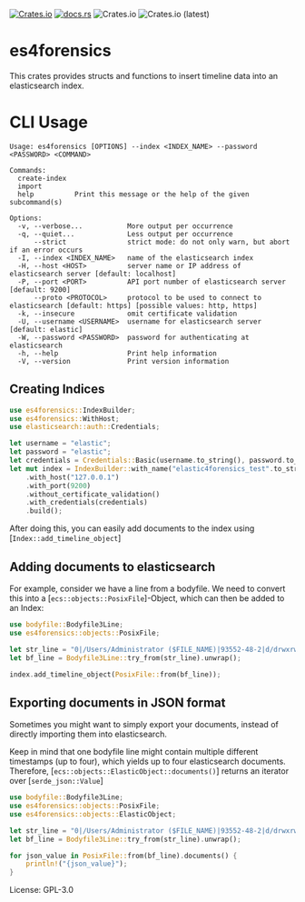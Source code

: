 [![Crates.io](https://img.shields.io/crates/v/es4forensics)](https://crates.io/crates/es4forensics)
[![docs.rs](https://img.shields.io/docsrs/es4forensics)](https://docs.rs/crate/es4forensics)
![Crates.io](https://img.shields.io/crates/l/es4forensics)
![Crates.io (latest)](https://img.shields.io/crates/dv/es4forensics)

# es4forensics

This crates provides structs and functions to insert timeline data into
an elasticsearch index.

# CLI Usage

```
Usage: es4forensics [OPTIONS] --index <INDEX_NAME> --password <PASSWORD> <COMMAND>

Commands:
  create-index  
  import        
  help          Print this message or the help of the given subcommand(s)

Options:
  -v, --verbose...           More output per occurrence
  -q, --quiet...             Less output per occurrence
      --strict               strict mode: do not only warn, but abort if an error occurs
  -I, --index <INDEX_NAME>   name of the elasticsearch index
  -H, --host <HOST>          server name or IP address of elasticsearch server [default: localhost]
  -P, --port <PORT>          API port number of elasticsearch server [default: 9200]
      --proto <PROTOCOL>     protocol to be used to connect to elasticsearch [default: https] [possible values: http, https]
  -k, --insecure             omit certificate validation
  -U, --username <USERNAME>  username for elasticsearch server [default: elastic]
  -W, --password <PASSWORD>  password for authenticating at elasticsearch
  -h, --help                 Print help information
  -V, --version              Print version information
```

## Creating Indices
```rust
use es4forensics::IndexBuilder;
use es4forensics::WithHost;
use elasticsearch::auth::Credentials;

let username = "elastic";
let password = "elastic";
let credentials = Credentials::Basic(username.to_string(), password.to_string());
let mut index = IndexBuilder::with_name("elastic4forensics_test".to_string())
    .with_host("127.0.0.1")
    .with_port(9200)
    .without_certificate_validation()
    .with_credentials(credentials)
    .build();
```
After doing this, you can easily add documents to the index using [`Index::add_timeline_object`]

## Adding documents to elasticsearch

For example, consider we have a line from a bodyfile. We need to convert this
into a [`ecs::objects::PosixFile`]-Object, which can then be added to an Index:

```rust
use bodyfile::Bodyfile3Line;
use es4forensics::objects::PosixFile;

let str_line = "0|/Users/Administrator ($FILE_NAME)|93552-48-2|d/drwxrwxrwx|0|0|92|1577092511|1577092511|1577092511|-1";
let bf_line = Bodyfile3Line::try_from(str_line).unwrap();

index.add_timeline_object(PosixFile::from(bf_line));
```

## Exporting documents in JSON format

Sometimes you might want to simply export your documents, instead of directly importing them into
elasticsearch.

Keep in mind that one bodyfile line might contain multiple different timestamps (up to four),
which yields up to four elasticsearch documents. Therefore, [`ecs::objects::ElasticObject::documents()`] returns an
iterator over [`serde_json::Value`]

```rust
use bodyfile::Bodyfile3Line;
use es4forensics::objects::PosixFile;
use es4forensics::objects::ElasticObject;

let str_line = "0|/Users/Administrator ($FILE_NAME)|93552-48-2|d/drwxrwxrwx|0|0|92|1577092511|1577092511|1577092511|-1";
let bf_line = Bodyfile3Line::try_from(str_line).unwrap();

for json_value in PosixFile::from(bf_line).documents() {
    println!("{json_value}");
}
```

License: GPL-3.0
